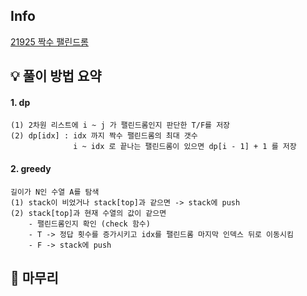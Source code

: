 ## Info
[21925 짝수 팰린드롬](https://www.acmicpc.net/problem/21925)

## 💡 풀이 방법 요약
#### 1. dp  
    (1) 2차원 리스트에 i ~ j 가 팰린드롬인지 판단한 T/F를 저장
    (2) dp[idx] : idx 까지 짝수 팰린드롬의 최대 갯수  
                  i ~ idx 로 끝나는 팰린드롬이 있으면 dp[i - 1] + 1 를 저장

#### 2. greedy
    길이가 N인 수열 A를 탐색
    (1) stack이 비었거나 stack[top]과 같으면 -> stack에 push
    (2) stack[top]과 현재 수열의 값이 같으면
        - 팰린드롬인지 확인 (check 함수)
        - T -> 정답 횟수를 증가시키고 idx를 팰린드롬 마지막 인덱스 뒤로 이동시킴
        - F -> stack에 push

## 🙂 마무리
